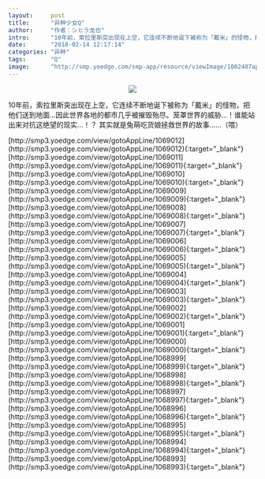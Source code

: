 ```yaml
---
layout:     post
title:      "异种少女Q"
author:     "作者：シヒラ龙也"
intro:      "10年前，索拉里斯突出现在上空，它连续不断地诞下被称为「戴米」的怪物，把他们送到地面…因此世界各地的都市几乎被摧毁殆尽。笼罩世界的威胁…！谁能站出来对抗这绝望的现实…！？ 其实就是兔萌吃货娘拯救世界的故事……（喂）"
date:       "2018-02-14 12:17:14"
categories: "异种"
tags:       "Q"
image:      "http://smp.yoedge.com/smp-app/resource/viewImage/1002407appline.png"
---
```

<div style="text-align: center">
<p><img src="http://smp.yoedge.com/smp-app/resource/viewImage/1002407appline.png"/></p>
</div>
<p class="post-meta">
<span>10年前，索拉里斯突出现在上空，它连续不断地诞下被称为「戴米」的怪物，把他们送到地面…因此世界各地的都市几乎被摧毁殆尽。笼罩世界的威胁…！谁能站出来对抗这绝望的现实…！？ 其实就是兔萌吃货娘拯救世界的故事……（喂）</span>
</p>
[http://smp3.yoedge.com/view/gotoAppLine/1069012](http://smp3.yoedge.com/view/gotoAppLine/1069012){:target="_blank"}
[http://smp3.yoedge.com/view/gotoAppLine/1069011](http://smp3.yoedge.com/view/gotoAppLine/1069011){:target="_blank"}
[http://smp3.yoedge.com/view/gotoAppLine/1069010](http://smp3.yoedge.com/view/gotoAppLine/1069010){:target="_blank"}
[http://smp3.yoedge.com/view/gotoAppLine/1069009](http://smp3.yoedge.com/view/gotoAppLine/1069009){:target="_blank"}
[http://smp3.yoedge.com/view/gotoAppLine/1069008](http://smp3.yoedge.com/view/gotoAppLine/1069008){:target="_blank"}
[http://smp3.yoedge.com/view/gotoAppLine/1069007](http://smp3.yoedge.com/view/gotoAppLine/1069007){:target="_blank"}
[http://smp3.yoedge.com/view/gotoAppLine/1069006](http://smp3.yoedge.com/view/gotoAppLine/1069006){:target="_blank"}
[http://smp3.yoedge.com/view/gotoAppLine/1069005](http://smp3.yoedge.com/view/gotoAppLine/1069005){:target="_blank"}
[http://smp3.yoedge.com/view/gotoAppLine/1069004](http://smp3.yoedge.com/view/gotoAppLine/1069004){:target="_blank"}
[http://smp3.yoedge.com/view/gotoAppLine/1069003](http://smp3.yoedge.com/view/gotoAppLine/1069003){:target="_blank"}
[http://smp3.yoedge.com/view/gotoAppLine/1069002](http://smp3.yoedge.com/view/gotoAppLine/1069002){:target="_blank"}
[http://smp3.yoedge.com/view/gotoAppLine/1069001](http://smp3.yoedge.com/view/gotoAppLine/1069001){:target="_blank"}
[http://smp3.yoedge.com/view/gotoAppLine/1069000](http://smp3.yoedge.com/view/gotoAppLine/1069000){:target="_blank"}
[http://smp3.yoedge.com/view/gotoAppLine/1068999](http://smp3.yoedge.com/view/gotoAppLine/1068999){:target="_blank"}
[http://smp3.yoedge.com/view/gotoAppLine/1068998](http://smp3.yoedge.com/view/gotoAppLine/1068998){:target="_blank"}
[http://smp3.yoedge.com/view/gotoAppLine/1068997](http://smp3.yoedge.com/view/gotoAppLine/1068997){:target="_blank"}
[http://smp3.yoedge.com/view/gotoAppLine/1068996](http://smp3.yoedge.com/view/gotoAppLine/1068996){:target="_blank"}
[http://smp3.yoedge.com/view/gotoAppLine/1068995](http://smp3.yoedge.com/view/gotoAppLine/1068995){:target="_blank"}
[http://smp3.yoedge.com/view/gotoAppLine/1068994](http://smp3.yoedge.com/view/gotoAppLine/1068994){:target="_blank"}
[http://smp3.yoedge.com/view/gotoAppLine/1068993](http://smp3.yoedge.com/view/gotoAppLine/1068993){:target="_blank"}


